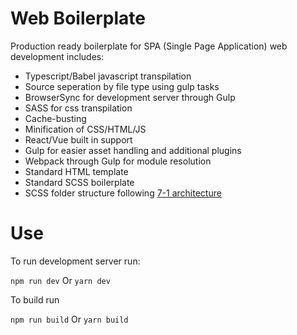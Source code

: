# Web Boilerplate

Production ready boilerplate for SPA (Single Page Application) web development includes:

- Typescript/Babel javascript transpilation
- Source seperation by file type using gulp tasks
- BrowserSync for development server through Gulp
- SASS for css transpilation
- Cache-busting
- Minification of CSS/HTML/JS
- React/Vue built in support
- Gulp for easier asset handling and additional plugins
- Webpack through Gulp for module resolution
- Standard HTML template
- Standard SCSS boilerplate
- SCSS folder structure following [7-1 architecture](https://levelup.gitconnected.com/advance-your-css-with-sass-bem-7-1-architecture-13898751976)

# Use

To run development server run:

`npm run dev` Or `yarn dev`

To build run

`npm run build` Or `yarn build`
